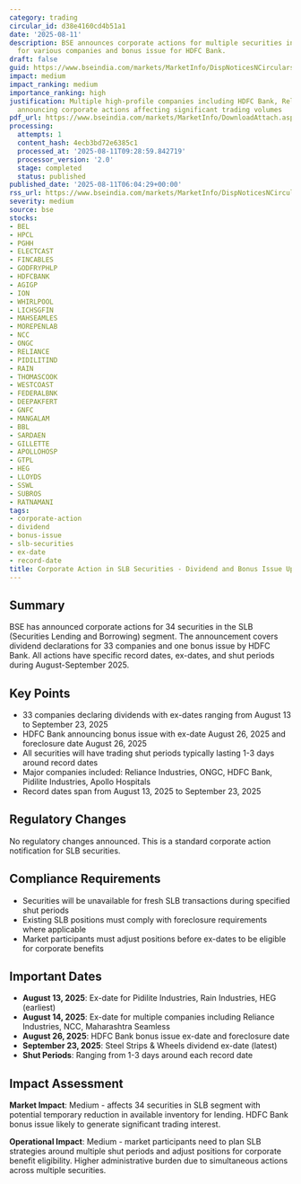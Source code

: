 ```yaml
---
category: trading
circular_id: d38e4160cd4b51a1
date: '2025-08-11'
description: BSE announces corporate actions for multiple securities including dividends
  for various companies and bonus issue for HDFC Bank.
draft: false
guid: https://www.bseindia.com/markets/MarketInfo/DispNoticesNCirculars.aspx?Noticeid={DFB6BC1E-297F-45A1-A6C8-BBDEA9DC6311}&noticeno=20250811-5&dt=08/11/2025&icount=5&totcount=13&flag=0
impact: medium
impact_ranking: medium
importance_ranking: high
justification: Multiple high-profile companies including HDFC Bank, Reliance, ONGC
  announcing corporate actions affecting significant trading volumes
pdf_url: https://www.bseindia.com/markets/MarketInfo/DownloadAttach.aspx?id=20250811-5&attachedId=9156d13b-f527-4969-99b8-9261d9075605
processing:
  attempts: 1
  content_hash: 4ecb3bd72e6385c1
  processed_at: '2025-08-11T09:28:59.842719'
  processor_version: '2.0'
  stage: completed
  status: published
published_date: '2025-08-11T06:04:29+00:00'
rss_url: https://www.bseindia.com/markets/MarketInfo/DispNoticesNCirculars.aspx?Noticeid={DFB6BC1E-297F-45A1-A6C8-BBDEA9DC6311}&noticeno=20250811-5&dt=08/11/2025&icount=5&totcount=13&flag=0
severity: medium
source: bse
stocks:
- BEL
- HPCL
- PGHH
- ELECTCAST
- FINCABLES
- GODFRYPHLP
- HDFCBANK
- AGIGP
- ION
- WHIRLPOOL
- LICHSGFIN
- MAHSEAMLES
- MOREPENLAB
- NCC
- ONGC
- RELIANCE
- PIDILITIND
- RAIN
- THOMASCOOK
- WESTCOAST
- FEDERALBNK
- DEEPAKFERT
- GNFC
- MANGALAM
- BBL
- SARDAEN
- GILLETTE
- APOLLOHOSP
- GTPL
- HEG
- LLOYDS
- SSWL
- SUBROS
- RATNAMANI
tags:
- corporate-action
- dividend
- bonus-issue
- slb-securities
- ex-date
- record-date
title: Corporate Action in SLB Securities - Dividend and Bonus Issue Updates
---
```


## Summary

BSE has announced corporate actions for 34 securities in the SLB (Securities Lending and Borrowing) segment. The announcement covers dividend declarations for 33 companies and one bonus issue by HDFC Bank. All actions have specific record dates, ex-dates, and shut periods during August-September 2025.

## Key Points

- 33 companies declaring dividends with ex-dates ranging from August 13 to September 23, 2025
- HDFC Bank announcing bonus issue with ex-date August 26, 2025 and foreclosure date August 26, 2025
- All securities will have trading shut periods typically lasting 1-3 days around record dates
- Major companies included: Reliance Industries, ONGC, HDFC Bank, Pidilite Industries, Apollo Hospitals
- Record dates span from August 13, 2025 to September 23, 2025

## Regulatory Changes

No regulatory changes announced. This is a standard corporate action notification for SLB securities.

## Compliance Requirements

- Securities will be unavailable for fresh SLB transactions during specified shut periods
- Existing SLB positions must comply with foreclosure requirements where applicable
- Market participants must adjust positions before ex-dates to be eligible for corporate benefits

## Important Dates

- **August 13, 2025**: Ex-date for Pidilite Industries, Rain Industries, HEG (earliest)
- **August 14, 2025**: Ex-date for multiple companies including Reliance Industries, NCC, Maharashtra Seamless
- **August 26, 2025**: HDFC Bank bonus issue ex-date and foreclosure date
- **September 23, 2025**: Steel Strips & Wheels dividend ex-date (latest)
- **Shut Periods**: Ranging from 1-3 days around each record date

## Impact Assessment

**Market Impact**: Medium - affects 34 securities in SLB segment with potential temporary reduction in available inventory for lending. HDFC Bank bonus issue likely to generate significant trading interest.

**Operational Impact**: Medium - market participants need to plan SLB strategies around multiple shut periods and adjust positions for corporate benefit eligibility. Higher administrative burden due to simultaneous actions across multiple securities.